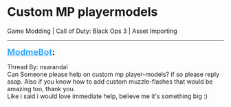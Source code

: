 # Custom MP playermodels
Game Modding | Call of Duty: Black Ops 3 | Asset Importing

---
<strong style="font-size: 1.4em;"><span style="text-decoration: underline;text-decoration-color: #34a7f9;"><span style="color:#34a7f9;">ModmeBot</span></span>:</strong>

<p>Thread By: nsarandal<br />Can Someone please help on custom mp player-models? if so please reply asap. Also if you know how to add custom muzzle-flashes that would be amazing too, thank you.<br />Like i said i would love immediate help, believe me it&#39;s something big :)</p>
